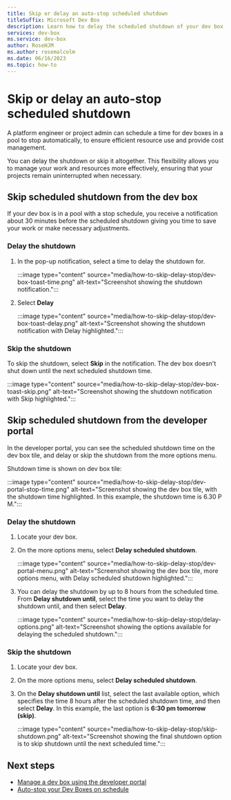 ```yaml
---
title: Skip or delay an auto-stop scheduled shutdown
titleSuffix: Microsoft Dev Box
description: Learn how to delay the scheduled shutdown of your dev box, or skip the shutdown entirely.
services: dev-box
ms.service: dev-box
author: RoseHJM
ms.author: rosemalcolm
ms.date: 06/16/2023
ms.topic: how-to
---
```


# Skip or delay an auto-stop scheduled shutdown

A platform engineer or project admin can schedule a time for dev boxes in a pool to stop automatically, to ensure efficient resource use and provide cost management. 

You can delay the shutdown or skip it altogether. This flexibility allows you to manage your work and resources more effectively, ensuring that your projects remain uninterrupted when necessary.


## Skip scheduled shutdown from the dev box

If your dev box is in a pool with a stop schedule, you receive a notification about 30 minutes before the scheduled shutdown giving you time to save your work or make necessary adjustments.

### Delay the shutdown

1. In the pop-up notification, select a time to delay the shutdown for.

   :::image type="content" source="media/how-to-skip-delay-stop/dev-box-toast-time.png" alt-text="Screenshot showing the shutdown notification.":::

1. Select **Delay**

   :::image type="content" source="media/how-to-skip-delay-stop/dev-box-toast-delay.png" alt-text="Screenshot showing the shutdown notification with Delay highlighted.":::

### Skip the shutdown

To skip the shutdown, select **Skip** in the notification. The dev box doesn't shut down until the next scheduled shutdown time.

   :::image type="content" source="media/how-to-skip-delay-stop/dev-box-toast-skip.png" alt-text="Screenshot showing the shutdown notification with Skip highlighted.":::

## Skip scheduled shutdown from the developer portal

In the developer portal, you can see the scheduled shutdown time on the dev box tile, and delay or skip the shutdown from the more options menu.

Shutdown time is shown on dev box tile:

:::image type="content" source="media/how-to-skip-delay-stop/dev-portal-stop-time.png" alt-text="Screenshot showing the dev box tile, with the shutdown time highlighted. In this example, the shutdown time is 6.30 P M.":::

### Delay the shutdown
1. Locate your dev box.
1. On the more options menu, select **Delay scheduled shutdown**. 

   :::image type="content" source="media/how-to-skip-delay-stop/dev-portal-menu.png" alt-text="Screenshot showing the dev box tile, more options menu, with Delay scheduled shutdown highlighted.":::

1. You can delay the shutdown by up to 8 hours from the scheduled time. From **Delay shutdown until**, select the time you want to delay the shutdown until, and then select **Delay**.

   :::image type="content" source="media/how-to-skip-delay-stop/delay-options.png" alt-text="Screenshot showing the options available for delaying the scheduled shutdown.":::

### Skip the shutdown
1. Locate your dev box.
1. On the more options menu, select **Delay scheduled shutdown**. 
1. On the **Delay shutdown until** list, select the last available option, which specifies the time 8 hours after the scheduled shutdown time, and then select **Delay**. In this example, the last option is **6:30 pm tomorrow (skip)**. 

   :::image type="content" source="media/how-to-skip-delay-stop/skip-shutdown.png" alt-text="Screenshot showing the final shutdown option is to skip shutdown until the next scheduled time.":::

## Next steps

- [Manage a dev box using the developer portal](./how-to-create-dev-boxes-developer-portal.md)
- [Auto-stop your Dev Boxes on schedule](how-to-configure-stop-schedule.md)